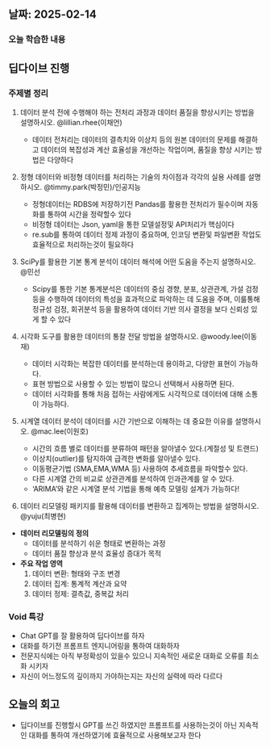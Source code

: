 ## 날짜: 2025-02-14


### 오늘 학습한 내용

## 딥다이브 진행
### 주제별 정리

1. 데이터 분석 전에 수행해야 하는 전처리 과정과 데이터 품질을 향상시키는 방법을 설명하시오. @lillian.rhee(이채언) 
    - 데이터 전처리는 데이터의 결측치와 이상치 등의 원본 데이터의 문제를 해결하고 데이터의 복잡성과 계산 효율성을 개선하는 작업이며, 품질을 향상 시키는 방법은 다양하다


2. 정형 데이터와 비정형 데이터를 처리하는 기술의 차이점과 각각의 실용 사례를 설명하시오. @timmy.park(박정민)/인공지능 
    - 정형데이터는 RDBS에 저장하기전 Pandas를 활용한 전처리가 필수이며 자동화를 통하여 시간을 정략할수 있다
    - 비정형 데이터는 Json, yaml을 통한 모델설정및 API처리가 핵심이다
    - re.sub를 통하여 데이터 정제 과정이 중요하며, 인코딩 변환및 파일변환 작업도 효율적으로 처리하는것이 필요하다

3. SciPy를 활용한 기본 통계 분석이 데이터 해석에 어떤 도움을 주는지 설명하시오. @민선 
    - Scipy를 통한 기본 통계분석은 데이터의 중심 경향, 분포, 상관관계, 가설 검정 등을 수행하여 데이터의 특성을 효과적으로 파악하는 데 도움을 주며, 이룰통해 정규성 검정, 회귀분석 등을 활용하여 데이터 기반 의사 결정을 보다 신뢰성 있게 할 수 있다 

4. 시각화 도구를 활용한 데이터의 통찰 전달 방법을 설명하시오. @woody.lee(이동재) 
    - 데이터 시각화는 복잡한 데이터를 분석하는데 용이하고, 다양한 표현이 가능하다.
    - 표현 방법으로 사용할 수 있는 방법이 많으니 선택해서 사용하면 된다.
    - 데이터 시각화를 통해 처음 접하는 사람에게도 시각적으로 데이터에 대해 소통이 가능하다.    
    
5. 시계열 데이터 분석이 데이터를 시간 기반으로 이해하는 데 중요한 이유를 설명하시오. @mac.lee(이원호) 
    - 시간의 흐름 별로 데이터를 분류하여 패턴을 알아낼수 있다.(계절성 및 트랜드)
    - 이상치(outlier)를 탐지하여 급격한 변화를 알아낼수 있다.
    - 이동평균기법 (SMA,EMA,WMA 등) 사용하여 추세흐름을 파악할수 있다.
    - 다른 시계열 간의 비교로 상관관계를 분석하여 인과관계를 알 수 있다.
    - ‘ARIMA’와 같은 시계열 분석 기법을 통해 예측 모델링 설계가 가능하다!
    
6. 데이터 리모델링 패키지를 활용해 데이터를 변환하고 집계하는 방법을 설명하시오. @yuju(최병현) 
    
 - **데이터 리모델링의 정의**
    - 데이터를 분석하기 쉬운 형태로 변환하는 과정
    - 데이터 품질 향상과 분석 효율성 증대가 목적
- **주요 작업 영역**
    1. 데이터 변환: 형태와 구조 변경
    2. 데이터 집계: 통계적 계산과 요약
    3. 데이터 정제: 결측값, 중복값 처리


### Void 특강
- Chat GPT를 잘 활용하여 딥다이브를 하자
- 대화를 하기전 프롬프트 엔지니어링을 통하여 대화하자
- 전문지식에는 아직 부정확성이 있을수 있으니 지속적인 새로운 대화로 오류를 최소화 시키자
- 자신이 어느정도의 깊이까지 가야하는지는 자신의 실력에 따라 다르다

## 오늘의 회고
- 딥다이브를 진행할시 GPT를 쓰긴 하였지만 프롬프트를 사용하는것이 아닌 지속적인 대화를 통하여 개선하였기에 효율적으로 사용해보고자 한다



